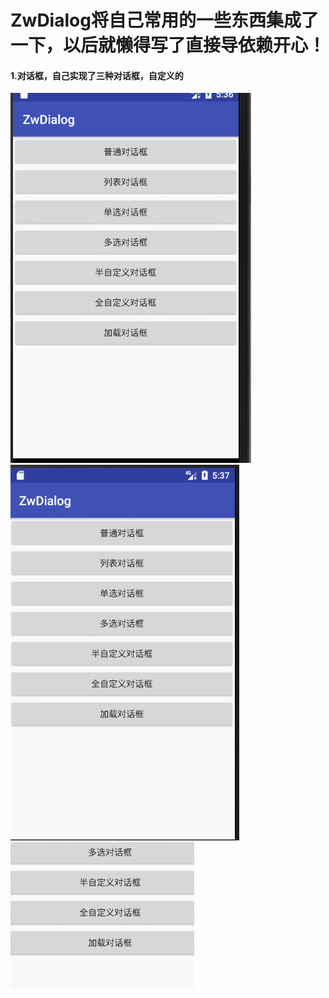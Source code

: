 # ZwDialog将自己常用的一些东西集成了一下，以后就懒得写了直接导依赖开心！

#### 1.对话框，自己实现了三种对话框，自定义的
![图片1](https://github.com/zengwei123/ZwDialog/blob/master/image/1.gif)
![图片1](https://github.com/zengwei123/ZwDialog/blob/master/image/2.gif)
![图片1](https://github.com/zengwei123/ZwDialog/blob/master/image/3.gif)
